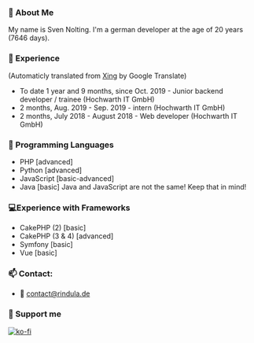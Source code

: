 ### 👋 About Me
My name is Sven Nolting. I'm a german developer at the age of 20 years (7646 days).
### 📑 Experience
(Automaticly translated from [Xing](https://www.xing.com/profile/Sven_Nolting3) by Google Translate)

- To date 1 year and 9 months, since Oct. 2019 - Junior backend developer / trainee (Hochwarth IT GmbH)
- 2 months, Aug. 2019 - Sep. 2019 - intern (Hochwarth IT GmbH)
- 2 months, July 2018 - August 2018 - Web developer (Hochwarth IT GmbH)
### 💬 Programming Languages
- PHP [advanced]
- Python [advanced]
- JavaScript [basic-advanced]
- Java [basic]
Java and JavaScript are not the same! Keep that in mind!
### 💻Experience with Frameworks
- CakePHP (2) [basic]
- CakePHP (3 & 4) [advanced]
- Symfony [basic]
- Vue [basic]
### 📫 Contact:
  - 📧 contact@rindula.de
### 💸 Support me
[![ko-fi](https://ko-fi.com/img/githubbutton_sm.svg)](https://ko-fi.com/U6U74OYFS)
